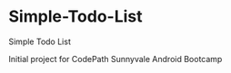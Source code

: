 Simple-Todo-List
================

Simple Todo List

Initial project for CodePath Sunnyvale Android Bootcamp
